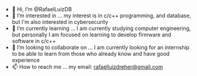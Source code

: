 - 👋 Hi, I’m @RafaelLuizDB
- 👀 I’m interested in ... my interest is in c/c++ programming, and database, but I'm also interested in cybersecurity
- 🌱 I’m currently learning ... I am currently studying computer engineering, but personally I am focused on learning to develop firmware and software in c/c++
- 💞️ I’m looking to collaborate on ... I am currently looking for an internship to be able to learn from those who already know and have good experience
- 📫 How to reach me ... my email: rafaelluizdreher@gmail.com

<!---
RafaelLuizDB/RafaelLuizDB is a ✨ special ✨ repository because its `README.md` (this file) appears on your GitHub profile.
You can click the Preview link to take a look at your changes.
--->
